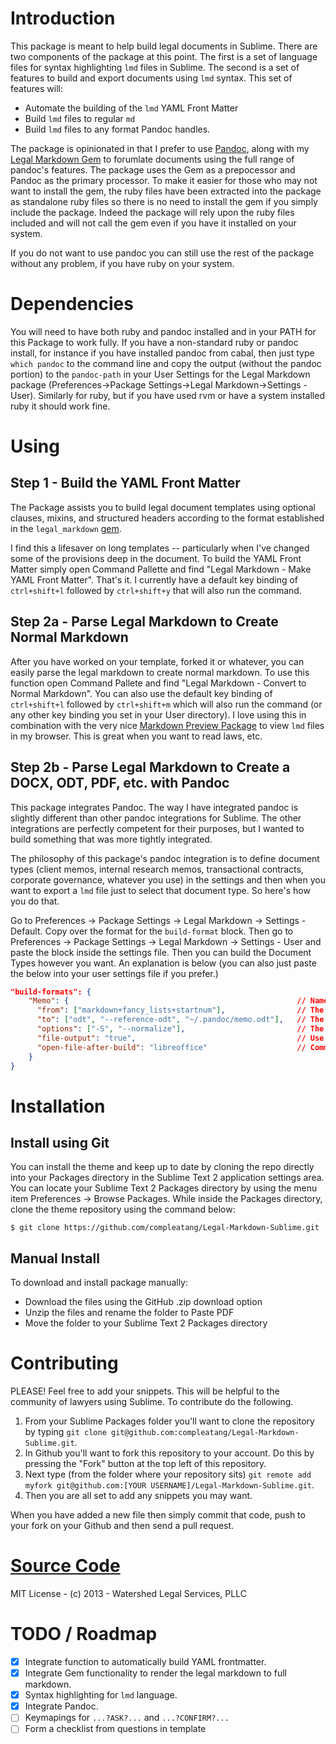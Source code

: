 # Introduction

This package is meant to help build legal documents in Sublime. There are two components of the package at this point. The first is a set of language files for syntax highlighting `lmd` files in Sublime. The second is a set of features to build and export documents using `lmd` syntax. This set of features will:

* Automate the building of the `lmd` YAML Front Matter
* Build `lmd` files to regular `md`
* Build `lmd` files to any format Pandoc handles. 

The package is opinionated in that I prefer to use [Pandoc](http://johnmacfarlane.net/pandoc/), along with my [Legal Markdown Gem](https://github.com/compleatang/legal-markdown) to forumlate documents using the full range of pandoc's features. The package uses the Gem as a prepocessor and Pandoc as the primary processor. To make it easier for those who may not want to install the gem, the ruby files have been extracted into the package as standalone ruby files so there is no need to install the gem if you simply include the package. Indeed the package will rely upon the ruby files included and will not call the gem even if you have it installed on your system. 

If you do not want to use pandoc you can still use the rest of the package without any problem, if you have ruby on your system.

# Dependencies

You will need to have both ruby and pandoc installed and in your PATH for this Package to work fully. If you have a non-standard ruby or pandoc install, for instance if you have installed pandoc from cabal, then just type `which pandoc` to the command line and copy the output (without the pandoc portion) to the `pandoc-path` in your User Settings for the Legal Markdown package (Preferences->Package Settings->Legal Markdown->Settings - User). Similarly for ruby, but if you have used rvm or have a system installed ruby it should work fine. 

# Using

## Step 1 - Build the YAML Front Matter

The Package assists you to build legal document templates using optional clauses, mixins, and structured headers according to the format established in the `legal_markdown` [gem](https://github.com/compleatang/legal-markdown). 

I find this a lifesaver on long templates -- particularly when I've changed some of the provisions deep in the document. To build the YAML Front Matter simply open Command Pallette and find "Legal Markdown - Make YAML Front Matter". That's it. I currently have a default key binding of `ctrl+shift+l` followed by `ctrl+shift+y` that will also run the command. 

## Step 2a - Parse Legal Markdown to Create Normal Markdown

After you have worked on your template, forked it or whatever, you can easily parse the legal markdown to create normal markdown. To use this function open Command Pallete and find "Legal Markdown - Convert to Normal Markdown". You can also use the default key binding of `ctrl+shift+l` followed by `ctrl+shift+m` which will also run the command (or any other key binding you set in your User directory). I love using this in combination with the very nice [Markdown Preview Package](https://github.com/revolunet/sublimetext-markdown-preview) to view `lmd` files in my browser. This is great when you want to read laws, etc.

## Step 2b - Parse Legal Markdown to Create a DOCX, ODT, PDF, etc. with Pandoc

This package integrates Pandoc. The way I have integrated pandoc is slightly different than other pandoc integrations for Sublime. The other integrations are perfectly competent for their purposes, but I wanted to build something that was more tightly integrated. 

The philosophy of this package's pandoc integration is to define document types (client memos, internal research memos, transactional contracts, corporate governance, whatever you use) in the settings and then when you want to export a `lmd` file just to select that document type. So here's how you do that.

Go to Preferences -> Package Settings -> Legal Markdown -> Settings - Default. Copy over the format for the `build-format` block. Then go to Preferences -> Package Settings -> Legal Markdown -> Settings - User and paste the block inside the settings file. Then you can build the Document Types however you want. An explanation is below (you can also just paste the below into your user settings file if you prefer.)

```json
"build-formats": {
    "Memo": {                                                   // Name of the Document Type
      "from": ["markdown+fancy_lists+startnum"],                // The pandoc reader options ... note this is pandoc 1.10+ format so be careful using +/-
      "to": ["odt", "--reference-odt", "~/.pandoc/memo.odt"],   // The pandoc writer options
      "options": ["-S", "--normalize"],                         // The pandoc general options
      "file-output": "true",                                    // Use if you want to output to a file, or use the pandoc -o flag
      "open-file-after-build": "libreoffice"                    // Command to open the document with. Delete field if you don't want to automatically open the file.
    }
}
``` 

# Installation

<!-- ## Install using Sublime Package Control

If you are using Will Bond's excellent Sublime Package Control, you can easily install Paste PDF via the Package Control: Install Package menu item. The Paste PDF package is listed there. See "Package Control" http://wbond.net/sublime_packages/package_control -->

## Install using Git

You can install the theme and keep up to date by cloning the repo directly into your Packages directory in the Sublime Text 2 application settings area. You can locate your Sublime Text 2 Packages directory by using the menu item Preferences -> Browse Packages. While inside the Packages directory, clone the theme repository using the command below:

```
$ git clone https://github.com/compleatang/Legal-Markdown-Sublime.git
```

## Manual Install

To download and install package manually:

* Download the files using the GitHub .zip download option
* Unzip the files and rename the folder to Paste PDF
* Move the folder to your Sublime Text 2 Packages directory

# Contributing

PLEASE! Feel free to add your snippets. This will be helpful to the community of lawyers using Sublime. To contribute do the following.

1. From your Sublime Packages folder you'll want to clone the repository by typing `git clone git@github.com:compleatang/Legal-Markdown-Sublime.git`.
2. In Github you'll want to fork this repository to your account. Do this by pressing the "Fork" button at the top left of this repository.
3. Next type (from the folder where your repository sits) `git remote add myfork git@github.com:[YOUR USERNAME]/Legal-Markdown-Sublime.git`.
4. Then you are all set to add any snippets you may want.

When you have added a new file then simply commit that code, push to your fork on your Github and then send a pull request.

# [Source Code](https://github.com/compleatang/Legal-Markdown-Sublime)

MIT License - (c) 2013 - Watershed Legal Services, PLLC

# TODO / Roadmap

- [X] Integrate function to automatically build YAML frontmatter.
- [X] Integrate Gem functionality to render the legal markdown to full markdown.
- [X] Syntax highlighting for `lmd` language.
- [X] Integrate Pandoc.
- [ ] Keymapings for `...?ASK?...` and `...?CONFIRM?...`
- [ ] Form a checklist from questions in template

